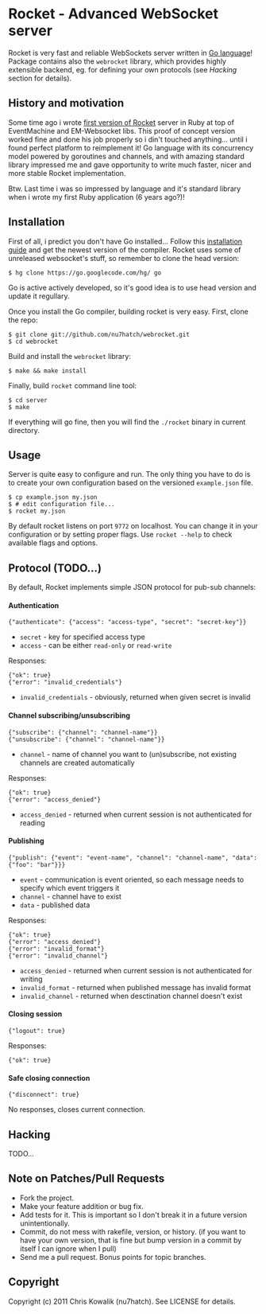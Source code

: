 # Rocket - Advanced WebSocket server

Rocket is very fast and reliable WebSockets server written in [Go language](http://golang.org)!
Package contains also the `webrocket` library, which provides highly extensible
backend, eg. for defining your own protocols (see *Hacking* section for details). 

## History and motivation

Some time ago i wrote [first version of Rocket](https://github.com/araneo/rocket) 
server in Ruby at top of EventMachine and EM-Websocket libs. This proof of concept
version worked fine and done his job properly so i din't touched anything... until 
i found perfect platform to reimplement it! Go language with its concurrency model 
powered by goroutines and channels, and with amazing standard library impressed me 
and gave opportunity to write much faster, nicer and more stable Rocket implementation. 

Btw. Last time i was so impressed by language and it's standard library when i wrote
my first Ruby application (6 years ago?)!

## Installation

First of all, i predict you don't have Go installed... Follow this 
[installation guide](http://golang.org/doc/install.html) and get the newest version
of the compiler. Rocket uses some of unreleased websocket's stuff, so remember to clone
the head version:

    $ hg clone https://go.googlecode.com/hg/ go

Go is active actively developed, so it's good idea is to use head version and update 
it regullary. 

Once you install the Go compiler, building rocket is very easy.
First, clone the repo:

    $ git clone git://github.com/nu7hatch/webrocket.git
    $ cd webrocket
	
Build and install the `webrocket` library:
 	
    $ make && make install
	
Finally, build `rocket` command line tool:

    $ cd server
    $ make
	
If everything will go fine, then you will find the `./rocket` binary in  current 
directory.

## Usage

Server is quite easy to configure and run. The only thing you have to do
is to create your own configuration based on the versioned `example.json` file. 

    $ cp example.json my.json
    $ # edit configuration file...
    $ rocket my.json

By default rocket listens on port `9772` on localhost. You can change it
in your configuration or by setting proper flags. Use `rocket --help` to 
check available flags and options.

## Protocol (TODO...)

By default, Rocket implements simple JSON protocol for pub-sub channels:

#### Authentication

    {"authenticate": {"access": "access-type", "secret": "secret-key"}}

* `secret` - key for specified access type
* `access` - can be either `read-only` or `read-write`

Responses:

    {"ok": true}
    {"error": "invalid_credentials"}

* `invalid_credentials` - obviously, returned when given secret is invalid

#### Channel subscribing/unsubscribing

    {"subscribe": {"channel": "channel-name"}}
    {"unsubscribe": {"channel": "channel-name"}}

* `channel` - name of channel you want to (un)subscribe, not existing channels are created automatically
    
Responses:

    {"ok": true}
    {"error": "access_denied"}

* `access_denied` - returned when current session is not authenticated for reading

#### Publishing

    {"publish": {"event": "event-name", "channel": "channel-name", "data": {"foo": "bar"}}}

* `event` - communication is event oriented, so each message needs to specify which event triggers it
* `channel` - channel have to exist
* `data` - published data

Responses:

    {"ok": true}
    {"error": "access_denied"}
    {"error": "invalid_format"}
    {"error": "invalid_channel"}

* `access_denied` - returned when current session is not authenticated for writing
* `invalid_format` - returned when published message has invalid format
* `invalid_channel` - returned when desctination channel doesn't exist

#### Closing session

    {"logout": true}
    
Responses:

    {"ok": true}

#### Safe closing connection

    {"disconnect": true}
    
No responses, closes current connection.

## Hacking

TODO...

## Note on Patches/Pull Requests
 
* Fork the project.
* Make your feature addition or bug fix.
* Add tests for it. This is important so I don't break it in a
  future version unintentionally.
* Commit, do not mess with rakefile, version, or history.
  (if you want to have your own version, that is fine but bump version in a commit by itself I can ignore when I pull)
* Send me a pull request. Bonus points for topic branches.

## Copyright

Copyright (c) 2011 Chris Kowalik (nu7hatch). See LICENSE for details.
